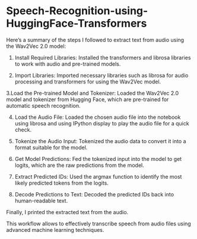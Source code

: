 # Speech-Recognition-using-HuggingFace-Transformers

Here’s a summary of the steps I followed to extract text from audio using the Wav2Vec 2.0 model:

1. Install Required Libraries: Installed the transformers and librosa libraries to work with audio and pre-trained models.

2. Import Libraries: Imported necessary libraries such as librosa for audio processing and transformers for using the Wav2Vec model.

3.Load the Pre-trained Model and Tokenizer: Loaded the Wav2Vec 2.0 model and tokenizer from Hugging Face, which are pre-trained for automatic speech recognition.

4. Load the Audio File: Loaded the chosen audio file into the notebook using librosa and using IPython display to play the audio file for a quick check.

5. Tokenize the Audio Input: Tokenized the audio data to convert it into a format suitable for the model.

6. Get Model Predictions: Fed the tokenized input into the model to get logits, which are the raw predictions from the model.

7. Extract Predicted IDs: Used the argmax function to identify the most likely predicted tokens from the logits.

8. Decode Predictions to Text: Decoded the predicted IDs back into human-readable text.

Finally, I printed the extracted text from the audio.

This workflow allows to effectively transcribe speech from audio files using advanced machine learning techniques.

